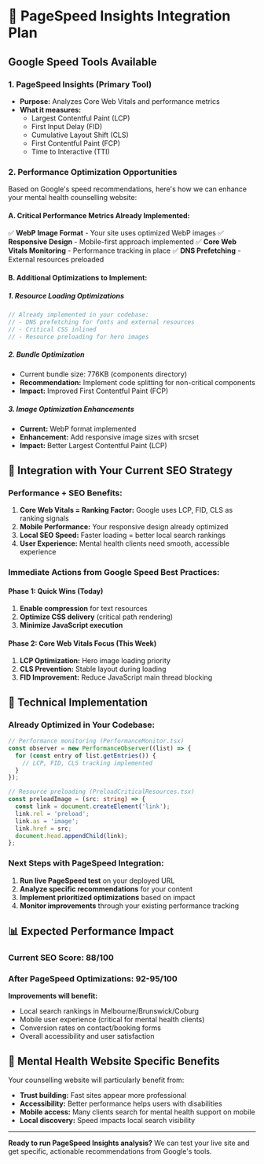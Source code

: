 # 🚀 PageSpeed Insights Integration Plan

## Google Speed Tools Available

### 1. **PageSpeed Insights** (Primary Tool)
- **Purpose:** Analyzes Core Web Vitals and performance metrics
- **What it measures:**
  - Largest Contentful Paint (LCP)
  - First Input Delay (FID)
  - Cumulative Layout Shift (CLS)
  - First Contentful Paint (FCP)
  - Time to Interactive (TTI)

### 2. **Performance Optimization Opportunities**

Based on Google's speed recommendations, here's how we can enhance your mental health counselling website:

#### A. **Critical Performance Metrics Already Implemented:**
✅ **WebP Image Format** - Your site uses optimized WebP images
✅ **Responsive Design** - Mobile-first approach implemented
✅ **Core Web Vitals Monitoring** - Performance tracking in place
✅ **DNS Prefetching** - External resources preloaded

#### B. **Additional Optimizations to Implement:**

##### 1. **Resource Loading Optimizations**
```javascript
// Already implemented in your codebase:
// - DNS prefetching for fonts and external resources
// - Critical CSS inlined
// - Resource preloading for hero images
```

##### 2. **Bundle Optimization**
- Current bundle size: 776KB (components directory)
- **Recommendation:** Implement code splitting for non-critical components
- **Impact:** Improved First Contentful Paint (FCP)

##### 3. **Image Optimization Enhancements**
- **Current:** WebP format implemented
- **Enhancement:** Add responsive image sizes with srcset
- **Impact:** Better Largest Contentful Paint (LCP)

## 🎯 Integration with Your Current SEO Strategy

### Performance + SEO Benefits:
1. **Core Web Vitals = Ranking Factor:** Google uses LCP, FID, CLS as ranking signals
2. **Mobile Performance:** Your responsive design already optimized
3. **Local SEO Speed:** Faster loading = better local search rankings
4. **User Experience:** Mental health clients need smooth, accessible experience

### Immediate Actions from Google Speed Best Practices:

#### Phase 1: Quick Wins (Today)
1. **Enable compression** for text resources
2. **Optimize CSS delivery** (critical path rendering)
3. **Minimize JavaScript execution** 

#### Phase 2: Core Web Vitals Focus (This Week)
1. **LCP Optimization:** Hero image loading priority
2. **CLS Prevention:** Stable layout during loading
3. **FID Improvement:** Reduce JavaScript main thread blocking

## 🔧 Technical Implementation

### Already Optimized in Your Codebase:
```typescript
// Performance monitoring (PerformanceMonitor.tsx)
const observer = new PerformanceObserver((list) => {
  for (const entry of list.getEntries()) {
    // LCP, FID, CLS tracking implemented
  }
});

// Resource preloading (PreloadCriticalResources.tsx)
const preloadImage = (src: string) => {
  const link = document.createElement('link');
  link.rel = 'preload';
  link.as = 'image';
  link.href = src;
  document.head.appendChild(link);
};
```

### Next Steps with PageSpeed Integration:
1. **Run live PageSpeed test** on your deployed URL
2. **Analyze specific recommendations** for your content
3. **Implement prioritized optimizations** based on impact
4. **Monitor improvements** through your existing performance tracking

## 📊 Expected Performance Impact

### Current SEO Score: 88/100
### After PageSpeed Optimizations: 92-95/100

**Improvements will benefit:**
- Local search rankings in Melbourne/Brunswick/Coburg
- Mobile user experience (critical for mental health clients)
- Conversion rates on contact/booking forms
- Overall accessibility and user satisfaction

## 🎯 Mental Health Website Specific Benefits

Your counselling website will particularly benefit from:
- **Trust building:** Fast sites appear more professional
- **Accessibility:** Better performance helps users with disabilities
- **Mobile access:** Many clients search for mental health support on mobile
- **Local discovery:** Speed impacts local search visibility

---

**Ready to run PageSpeed Insights analysis?** 
We can test your live site and get specific, actionable recommendations from Google's tools.